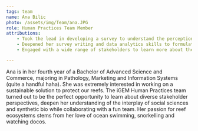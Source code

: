 ```yaml
---
tags: team
name: Ana Bilic
photo: /assets/img/Team/ana.JPG
role: Human Practices Team Member
attributions: 
    - Took the lead in developing a survey to understand the perceptions of the public towards coral bleaching and synthetic biology
    - Deepened her survey writing and data analytics skills to formulate key insights for the Human Practices page
    - Engaged with a wide range of stakeholders to learn more about their perspectives, which have been documented in the Integrated Human Practices section

---
```

Ana is in her fourth year of a Bachelor of Advanced Science and Commerce, majoring in Pathology, Marketing and Information Systems (quite a handful haha). She was extremely interested in working on a sustainable solution to protect our reefs. The iGEM Human Practices team turned out to be the perfect opportunity to learn about diverse stakeholder perspectives, deepen her understanding of the interplay of social sciences and synthetic bio while collaborating with a fun team. Her passion for reef ecosystems stems from her love of ocean swimming, snorkelling and watching docos. 
